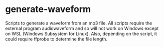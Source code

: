 # generate-waveform
Scripts to generate a waveform from an mp3 file.  All scripts require the external program audiowaveform and so will not work on Windows except on WSL (Windows Subsystem for Linux).  Also, depending on the script, it could require ffprobe to determine the file length.
